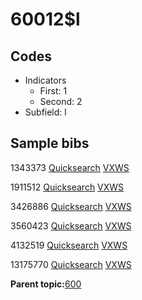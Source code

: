# 60012$l

## Codes

-   Indicators
    -   First: 1
    -   Second: 2
-   Subfield: l

## Sample bibs

1343373 [Quicksearch](https://search.library.yale.edu/catalog/1343373) [VXWS](http://prodorbis.library.yale.edu:7014/vxws/GetHoldingsService?bibId=1343373)

1911512 [Quicksearch](https://search.library.yale.edu/catalog/1911512) [VXWS](http://prodorbis.library.yale.edu:7014/vxws/GetHoldingsService?bibId=1911512)

3426886 [Quicksearch](https://search.library.yale.edu/catalog/3426886) [VXWS](http://prodorbis.library.yale.edu:7014/vxws/GetHoldingsService?bibId=3426886)

3560423 [Quicksearch](https://search.library.yale.edu/catalog/3560423) [VXWS](http://prodorbis.library.yale.edu:7014/vxws/GetHoldingsService?bibId=3560423)

4132519 [Quicksearch](https://search.library.yale.edu/catalog/4132519) [VXWS](http://prodorbis.library.yale.edu:7014/vxws/GetHoldingsService?bibId=4132519)

13175770 [Quicksearch](https://search.library.yale.edu/catalog/13175770) [VXWS](http://prodorbis.library.yale.edu:7014/vxws/GetHoldingsService?bibId=13175770)

**Parent topic:**[600](../../tags/600/600.md)


